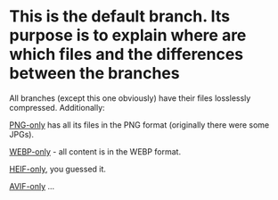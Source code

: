 # This is the default branch. Its purpose is to explain where are which files and the differences between the branches

All branches (except this one obviously) have their files losslessly compressed. Additionally:

[PNG-only](https://github.com/RDKRACZ/Anime-Girls-Holding-Programming-Books-But-Images-Are-Optimized-And-In-Modern-Format/tree/PNG-only) has all its files in the PNG format (originally there were some JPGs).

[WEBP-only](https://github.com/RDKRACZ/Anime-Girls-Holding-Programming-Books-But-Images-Are-Optimized-And-In-Modern-Format/tree/WEBP-only) - all content is in the WEBP format.

[HEIF-only](https://github.com/RDKRACZ/Anime-Girls-Holding-Programming-Books-But-Images-Are-Optimized-And-In-Modern-Format/tree/HEIF-only), you guessed it.

[AVIF-only](https://github.com/RDKRACZ/Anime-Girls-Holding-Programming-Books-But-Images-Are-Optimized-And-In-Modern-Format/tree/AVIF-only) ...
